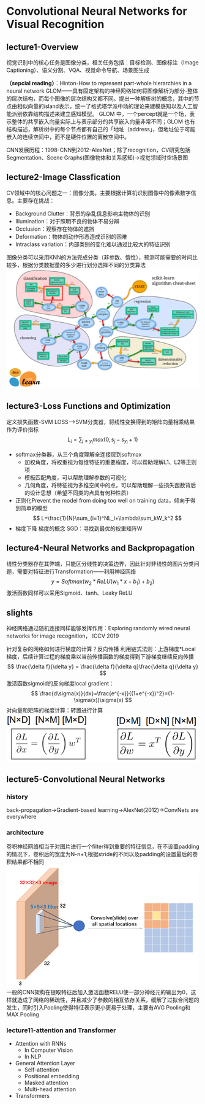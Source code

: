 # Convolutional Neural Networks for Visual Recognition
## lecture1-Overview
视觉识别中的核心任务是图像分类，相关任务包括：目标检测、图像标注（Image Captioning）、语义分割、VQA、视觉命令导航、场景图生成

**（sepcial reading）**：Hinton-How to represent part-whole hierarchies in a neural network
GLOM——具有固定架构的神经网络如何将图像解析为部分-整体的层次结构，而每个图像的层次结构又都不同。提出一种解析树的概念，其中的节点由相似向量的island表示，统一了格式塔学派中场的理论来建模感知以及人工智能派别依靠结构描述来建立感知模型。 GLOM 中，一个percept就是一个场，表示整体的共享嵌入向量实际上与表示部分的共享嵌入向量非常不同；GLOM 也有结构描述，解析树中的每个节点都有自己的「地址（address」，但地址位于可能嵌入的连续空间中，而不是硬件位置的离散空间中。

CNN发展历程：1998-CNN到2012-AlexNet；除了recognition，CV研究包括Segmentation、Scene Graphs(图像物体和关系感知)->视觉领域时空场景图

## lecture2-Image Classfication
CV领域中的核心问题之一：图像分类。主要根据计算机识别图像中的像素数字信息。主要存在挑战：
-  Background Clutter：背景的杂乱信息影响主物体的识别
-  Illumination：对于照明不良的物体不易分辨
-  Occlusion：观察存在物体的遮挡
-  Deformation：物体的动作形态造成识别的困难
-  Intraclass variation：内部类别的变化难以通过比较大的特征识别

图像分类可以采用KNN的方法完成分类（非参数、惰性），预测可能需要的时间比较多，根据分类数据量的多少进行划分选择不同的分类算法
![sklearn](sklearn.png)

## lecture3-Loss Functions and Optimization
定义损失函数-SVM LOSS-->SVM分类器，将线性变换得到的矩阵向量相乘结果作为评价指标
$$
L_i=\sum_{j\not ={y_i}}max(0,s_j-s_{y_i}+1)
$$
- softmax分类器，从三个角度理解全连接层到softmax
  - 加权角度，将权重视为每维特征的重要程度，可以帮助理解L1、L2等正则项
  - 模板匹配角度，可以帮助理解参数的可视化
  - 几何角度，将特征视为多维空间中的点，可以帮助理解一些损失函数背后的设计思想（希望不同类的点具有何种性质）
- 正则化Prevent the model from doing too well on training data，倾向于得到简单的模型
$$
    L=\frac{1}{N}\sum_{i=1}^NL_i+\lambda\sum_kW_k^2
$$
- 梯度下降 梯度的概念 SGD：寻找到最优的权重矩阵W

## lecture4-Neural Networks and Backpropagation
线性分类器存在其弊端，只能区分线性的决策边界，因此针对非线性的图片分类问题，需要对特征进行Transformation——利用神经网络
$$
y=Softmax(w_2*ReLU(w_1*x+b_1)+b_2)
$$
激活函数同样可以采用Sigmoid、tanh、Leaky ReLU
## slights
神经网络通过随机连接同样能够发挥作用：Exploring randomly wired neural networks for image recognition， ICCV 2019

针对复杂的网络如何进行梯度的计算？反向传播
利用链式法则：上游梯度*Local梯度，后续计算过程的梯度乘以当前传播函数的梯度得到下游梯度继续反向传播
$$
\frac{\delta f}{\delta y} = \frac{\delta f}{\delta q}\frac{\delta q}{\delta y}
$$
激活函数sigmoid的反向梯度local gradient：
$$
  \frac{d\sigma(x)}{dx}=\frac{e^{-x}}{(1+e^{-x})^2}=(1-\sigma(x))\sigma(x)
$$
对向量和矩阵的梯度计算：转置进行计算
![gradient](gradient.png)

## lecture5-Convolutional Neural Networks
### history
back-propagation->Gradient-based learning->AlexNet(2012)->ConvNets are everywhere
### architecture
卷积神经网络相当于对图片进行一个filter得到重要的特征信息，在不设置padding的情况下，卷积后的宽度为N-n+1;根据stride的不同以及padding的设置最后的卷积结果都不相同
![CNN](CNN.png)
一般的CNN架构在提取特征后加入激活函数RELU使一部分神经元的输出为0，这样就造成了网络的稀疏性，并且减少了参数的相互依存关系，缓解了过拟合问题的发生，同时引入Pooling使得特征表示更小更易于处理，主要有AVG Pooling和MAX Pooling

### lecture11-attention and Transformer
- Attention with RNNs
  - In Computer Vision
  - In NLP
- General Attention Layer
  - Self-attention
  - Positional embedding
  - Masked attention
  - Multi-head attention
- Transformers 